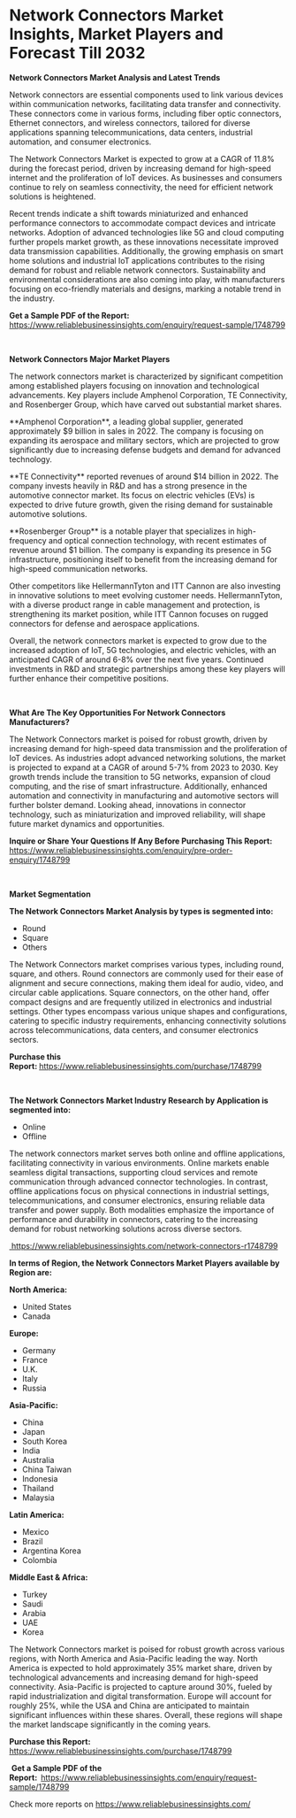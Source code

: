 <p><h1>Network Connectors Market Insights, Market Players and Forecast Till 2032</h1></p><p><strong>Network Connectors Market Analysis and Latest Trends</strong></p>
<p><p>Network connectors are essential components used to link various devices within communication networks, facilitating data transfer and connectivity. These connectors come in various forms, including fiber optic connectors, Ethernet connectors, and wireless connectors, tailored for diverse applications spanning telecommunications, data centers, industrial automation, and consumer electronics. </p><p>The Network Connectors Market is expected to grow at a CAGR of 11.8% during the forecast period, driven by increasing demand for high-speed internet and the proliferation of IoT devices. As businesses and consumers continue to rely on seamless connectivity, the need for efficient network solutions is heightened. </p><p>Recent trends indicate a shift towards miniaturized and enhanced performance connectors to accommodate compact devices and intricate networks. Adoption of advanced technologies like 5G and cloud computing further propels market growth, as these innovations necessitate improved data transmission capabilities. Additionally, the growing emphasis on smart home solutions and industrial IoT applications contributes to the rising demand for robust and reliable network connectors. Sustainability and environmental considerations are also coming into play, with manufacturers focusing on eco-friendly materials and designs, marking a notable trend in the industry.</p></p>
<p><strong>Get a Sample PDF of the Report:&nbsp;</strong> <a href="https://www.reliablebusinessinsights.com/enquiry/request-sample/1748799?utm_campaign=3060&utm_medium=2&utm_source=Github&utm_content=ia&utm_term=07032025&utm_id=network-connectors">https://www.reliablebusinessinsights.com/enquiry/request-sample/1748799</a></p>
<p>&nbsp;</p>
<p><strong>Network Connectors Major Market Players</strong></p>
<p><p>The network connectors market is characterized by significant competition among established players focusing on innovation and technological advancements. Key players include Amphenol Corporation, TE Connectivity, and Rosenberger Group, which have carved out substantial market shares.</p><p>**Amphenol Corporation**, a leading global supplier, generated approximately $9 billion in sales in 2022. The company is focusing on expanding its aerospace and military sectors, which are projected to grow significantly due to increasing defense budgets and demand for advanced technology.</p><p>**TE Connectivity** reported revenues of around $14 billion in 2022. The company invests heavily in R&D and has a strong presence in the automotive connector market. Its focus on electric vehicles (EVs) is expected to drive future growth, given the rising demand for sustainable automotive solutions.</p><p>**Rosenberger Group** is a notable player that specializes in high-frequency and optical connection technology, with recent estimates of revenue around $1 billion. The company is expanding its presence in 5G infrastructure, positioning itself to benefit from the increasing demand for high-speed communication networks.</p><p>Other competitors like HellermannTyton and ITT Cannon are also investing in innovative solutions to meet evolving customer needs. HellermannTyton, with a diverse product range in cable management and protection, is strengthening its market position, while ITT Cannon focuses on rugged connectors for defense and aerospace applications.</p><p>Overall, the network connectors market is expected to grow due to the increased adoption of IoT, 5G technologies, and electric vehicles, with an anticipated CAGR of around 6-8% over the next five years. Continued investments in R&D and strategic partnerships among these key players will further enhance their competitive positions.</p></p>
<p>&nbsp;</p>
<p><strong>What Are The Key Opportunities For Network Connectors Manufacturers?</strong></p>
<p><p>The Network Connectors market is poised for robust growth, driven by increasing demand for high-speed data transmission and the proliferation of IoT devices. As industries adopt advanced networking solutions, the market is projected to expand at a CAGR of around 5-7% from 2023 to 2030. Key growth trends include the transition to 5G networks, expansion of cloud computing, and the rise of smart infrastructure. Additionally, enhanced automation and connectivity in manufacturing and automotive sectors will further bolster demand. Looking ahead, innovations in connector technology, such as miniaturization and improved reliability, will shape future market dynamics and opportunities.</p></p>
<p><strong>Inquire or Share Your Questions If Any Before Purchasing This Report:</strong> <a href="https://www.reliablebusinessinsights.com/enquiry/pre-order-enquiry/1748799?utm_campaign=3060&utm_medium=2&utm_source=Github&utm_content=ia&utm_term=07032025&utm_id=network-connectors">https://www.reliablebusinessinsights.com/enquiry/pre-order-enquiry/1748799</a></p>
<p>&nbsp;</p>
<p><strong>Market Segmentation</strong></p>
<p><strong>The Network Connectors Market Analysis by types is segmented into:</strong></p>
<p><ul><li>Round</li><li>Square</li><li>Others</li></ul></p>
<p><p>The Network Connectors market comprises various types, including round, square, and others. Round connectors are commonly used for their ease of alignment and secure connections, making them ideal for audio, video, and circular cable applications. Square connectors, on the other hand, offer compact designs and are frequently utilized in electronics and industrial settings. Other types encompass various unique shapes and configurations, catering to specific industry requirements, enhancing connectivity solutions across telecommunications, data centers, and consumer electronics sectors.</p></p>
<p><strong>Purchase this Report:&nbsp;</strong><a href="https://www.reliablebusinessinsights.com/purchase/1748799?utm_campaign=3060&utm_medium=2&utm_source=Github&utm_content=ia&utm_term=07032025&utm_id=network-connectors">https://www.reliablebusinessinsights.com/purchase/1748799</a></p>
<p>&nbsp;</p>
<p><strong>The Network Connectors Market Industry Research by Application is segmented into:</strong></p>
<p><ul><li>Online</li><li>Offline</li></ul></p>
<p><p>The network connectors market serves both online and offline applications, facilitating connectivity in various environments. Online markets enable seamless digital transactions, supporting cloud services and remote communication through advanced connector technologies. In contrast, offline applications focus on physical connections in industrial settings, telecommunications, and consumer electronics, ensuring reliable data transfer and power supply. Both modalities emphasize the importance of performance and durability in connectors, catering to the increasing demand for robust networking solutions across diverse sectors.</p></p>
<p><a href="https://www.reliablebusinessinsights.com/network-connectors-r1748799?utm_campaign=3060&utm_medium=2&utm_source=Github&utm_content=ia&utm_term=07032025&utm_id=network-connectors">&nbsp;https://www.reliablebusinessinsights.com/network-connectors-r1748799</a></p>
<p><strong>In terms of Region, the Network Connectors Market Players available by Region are:</strong></p>
<p>
    <p> <strong> North America: </strong>
        <ul>
            <li>United States</li>
            <li>Canada</li>
        </ul>
        </p> 
    <p> <strong> Europe: </strong>
        <ul>
            <li>Germany</li>
            <li>France</li>
            <li>U.K.</li>
            <li>Italy</li>
            <li>Russia</li>
        </ul>
        </p> 
    <p> <strong> Asia-Pacific: </strong>
        <ul>
            <li>China</li>
            <li>Japan</li>
            <li>South Korea</li>
            <li>India</li>
            <li>Australia</li>
            <li>China Taiwan</li>
            <li>Indonesia</li>
            <li>Thailand</li>
            <li>Malaysia</li>
        </ul>
        </p> 
    <p> <strong> Latin America: </strong>
        <ul>
            <li>Mexico</li>
            <li>Brazil</li>
            <li>Argentina Korea</li>
            <li>Colombia</li>
        </ul>
        </p> 
    <p> <strong> Middle East & Africa: </strong>
        <ul>
            <li>Turkey</li>
            <li>Saudi</li>
            <li>Arabia</li>
            <li>UAE</li>
            <li>Korea</li>
        </ul>
    </p>
    </p>
<p><p>The Network Connectors market is poised for robust growth across various regions, with North America and Asia-Pacific leading the way. North America is expected to hold approximately 35% market share, driven by technological advancements and increasing demand for high-speed connectivity. Asia-Pacific is projected to capture around 30%, fueled by rapid industrialization and digital transformation. Europe will account for roughly 25%, while the USA and China are anticipated to maintain significant influences within these shares. Overall, these regions will shape the market landscape significantly in the coming years.</p></p>
<p><strong>Purchase this Report: </strong><a href="https://www.reliablebusinessinsights.com/purchase/1748799?utm_campaign=3060&utm_medium=2&utm_source=Github&utm_content=ia&utm_term=07032025&utm_id=network-connectors">https://www.reliablebusinessinsights.com/purchase/1748799</a></p>
<p>&nbsp;<strong>Get a Sample PDF of the Report:&nbsp;&nbsp;</strong><a href="https://www.reliablebusinessinsights.com/enquiry/request-sample/1748799?utm_campaign=3060&utm_medium=2&utm_source=Github&utm_content=ia&utm_term=07032025&utm_id=network-connectors">https://www.reliablebusinessinsights.com/enquiry/request-sample/1748799</a></p>
<p><strong></strong></p>
<p>Check more reports on <a href="https://www.reliablebusinessinsights.com/?utm_campaign=3060&utm_medium=2&utm_source=Github&utm_content=ia&utm_term=07032025&utm_id=network-connectors">https://www.reliablebusinessinsights.com/</a></p>
